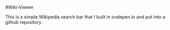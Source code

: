 #Wiki-Viewer

This is a simple Wikipedia search bar that I built in codepen.io and put into a github repository.
